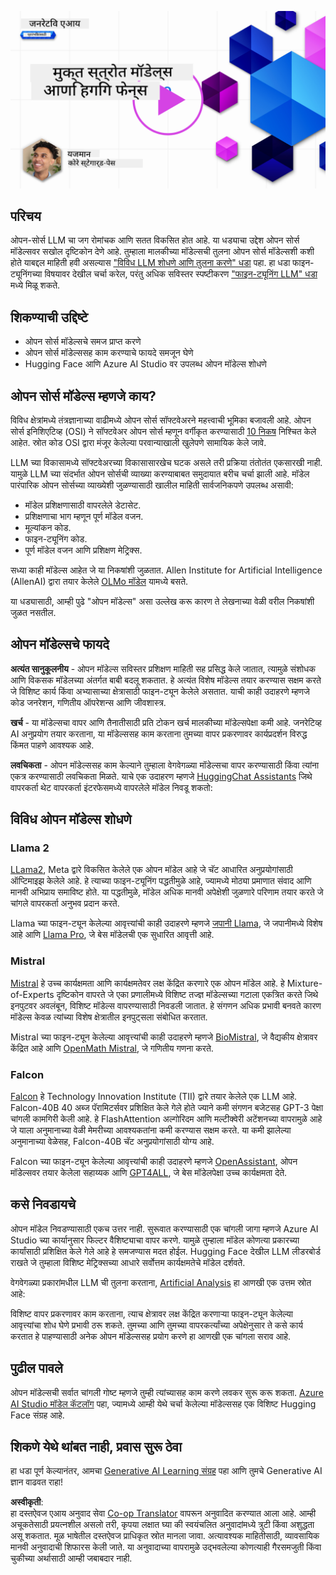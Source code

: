 <!--
CO_OP_TRANSLATOR_METADATA:
{
  "original_hash": "0bba96e53ab841d99db731892a51fab8",
  "translation_date": "2025-05-20T06:51:44+00:00",
  "source_file": "16-open-source-models/README.md",
  "language_code": "mr"
}
-->
[![Open Source Models](../../../translated_images/16-lesson-banner.7b9ebf8cdea6669d74be8212360e99a5653b0cd3ec513f50f12693ffec984ff1.mr.png)](https://aka.ms/gen-ai-lesson16-gh?WT.mc_id=academic-105485-koreyst)

## परिचय

ओपन-सोर्स LLM चा जग रोमांचक आणि सतत विकसित होत आहे. या धड्याचा उद्देश ओपन सोर्स मॉडेल्सवर सखोल दृष्टिकोन देणे आहे. तुम्हाला मालकीच्या मॉडेल्सची तुलना ओपन सोर्स मॉडेल्सशी कशी होते याबद्दल माहिती हवी असल्यास ["विविध LLM शोधणे आणि तुलना करणे" धडा](../02-exploring-and-comparing-different-llms/README.md?WT.mc_id=academic-105485-koreyst) पहा. हा धडा फाइन-ट्यूनिंगच्या विषयावर देखील चर्चा करेल, परंतु अधिक सविस्तर स्पष्टीकरण ["फाइन-ट्यूनिंग LLM" धडा](../18-fine-tuning/README.md?WT.mc_id=academic-105485-koreyst) मध्ये मिळू शकते.

## शिकण्याची उद्दिष्टे

- ओपन सोर्स मॉडेल्सचे समज प्राप्त करणे
- ओपन सोर्स मॉडेल्ससह काम करण्याचे फायदे समजून घेणे
- Hugging Face आणि Azure AI Studio वर उपलब्ध ओपन मॉडेल्स शोधणे

## ओपन सोर्स मॉडेल्स म्हणजे काय?

विविध क्षेत्रांमध्ये तंत्रज्ञानाच्या वाढीमध्ये ओपन सोर्स सॉफ्टवेअरने महत्त्वाची भूमिका बजावली आहे. ओपन सोर्स इनिशिएटिव्ह (OSI) ने सॉफ्टवेअर ओपन सोर्स म्हणून वर्गीकृत करण्यासाठी [10 निकष](https://web.archive.org/web/20241126001143/https://opensource.org/osd?WT.mc_id=academic-105485-koreyst) निश्चित केले आहेत. स्रोत कोड OSI द्वारा मंजूर केलेल्या परवान्याखाली खुलेपणे सामायिक केले जावे.

LLM च्या विकासामध्ये सॉफ्टवेअरच्या विकासासारखेच घटक असले तरी प्रक्रिया तंतोतंत एकसारखी नाही. यामुळे LLM च्या संदर्भात ओपन सोर्सची व्याख्या करण्याबाबत समुदायात बरीच चर्चा झाली आहे. मॉडेल पारंपारिक ओपन सोर्सच्या व्याख्येशी जुळण्यासाठी खालील माहिती सार्वजनिकपणे उपलब्ध असावी:

- मॉडेल प्रशिक्षणासाठी वापरलेले डेटासेट.
- प्रशिक्षणाचा भाग म्हणून पूर्ण मॉडेल वजन.
- मूल्यांकन कोड.
- फाइन-ट्यूनिंग कोड.
- पूर्ण मॉडेल वजन आणि प्रशिक्षण मेट्रिक्स.

सध्या काही मॉडेल्स आहेत जे या निकषांशी जुळतात. Allen Institute for Artificial Intelligence (AllenAI) द्वारा तयार केलेले [OLMo मॉडेल](https://huggingface.co/allenai/OLMo-7B?WT.mc_id=academic-105485-koreyst) यामध्ये बसते.

या धड्यासाठी, आम्ही पुढे "ओपन मॉडेल्स" असा उल्लेख करू कारण ते लेखनाच्या वेळी वरील निकषांशी जुळत नसतील.

## ओपन मॉडेल्सचे फायदे

**अत्यंत सानुकूलनीय** - ओपन मॉडेल्स सविस्तर प्रशिक्षण माहिती सह प्रसिद्ध केले जातात, त्यामुळे संशोधक आणि विकसक मॉडेलच्या अंतर्गत बाबी बदलू शकतात. हे अत्यंत विशेष मॉडेल्स तयार करण्यास सक्षम करते जे विशिष्ट कार्य किंवा अभ्यासाच्या क्षेत्रासाठी फाइन-ट्यून केलेले असतात. याची काही उदाहरणे म्हणजे कोड जनरेशन, गणितीय ऑपरेशन्स आणि जीवशास्त्र.

**खर्च** - या मॉडेल्सचा वापर आणि तैनातीसाठी प्रति टोकन खर्च मालकीच्या मॉडेल्सपेक्षा कमी आहे. जनरेटिव्ह AI अनुप्रयोग तयार करताना, या मॉडेल्ससह काम करताना तुमच्या वापर प्रकरणावर कार्यप्रदर्शन विरुद्ध किंमत पाहणे आवश्यक आहे.

**लवचिकता** - ओपन मॉडेल्ससह काम केल्याने तुम्हाला वेगवेगळ्या मॉडेल्सचा वापर करण्यासाठी किंवा त्यांना एकत्र करण्यासाठी लवचिकता मिळते. याचे एक उदाहरण म्हणजे [HuggingChat Assistants](https://huggingface.co/chat?WT.mc_id=academic-105485-koreyst) जिथे वापरकर्ता थेट वापरकर्ता इंटरफेसमध्ये वापरलेले मॉडेल निवडू शकतो:

## विविध ओपन मॉडेल्स शोधणे

### Llama 2

[LLama2](https://huggingface.co/meta-llama?WT.mc_id=academic-105485-koreyst), Meta द्वारे विकसित केलेले एक ओपन मॉडेल आहे जे चॅट आधारित अनुप्रयोगांसाठी ऑप्टिमाइझ केलेले आहे. हे त्याच्या फाइन-ट्यूनिंग पद्धतीमुळे आहे, ज्यामध्ये मोठ्या प्रमाणात संवाद आणि मानवी अभिप्राय समाविष्ट होते. या पद्धतीमुळे, मॉडेल अधिक मानवी अपेक्षेशी जुळणारे परिणाम तयार करते जे चांगले वापरकर्ता अनुभव प्रदान करते.

Llama च्या फाइन-ट्यून केलेल्या आवृत्त्यांची काही उदाहरणे म्हणजे [जपानी Llama](https://huggingface.co/elyza/ELYZA-japanese-Llama-2-7b?WT.mc_id=academic-105485-koreyst), जे जपानीमध्ये विशेष आहे आणि [Llama Pro](https://huggingface.co/TencentARC/LLaMA-Pro-8B?WT.mc_id=academic-105485-koreyst), जे बेस मॉडेलची एक सुधारित आवृत्ती आहे.

### Mistral

[Mistral](https://huggingface.co/mistralai?WT.mc_id=academic-105485-koreyst) हे उच्च कार्यक्षमता आणि कार्यक्षमतेवर लक्ष केंद्रित करणारे एक ओपन मॉडेल आहे. हे Mixture-of-Experts दृष्टिकोन वापरते जे एका प्रणालीमध्ये विशिष्ट तज्ज्ञ मॉडेल्सच्या गटाला एकत्रित करते जिथे इनपुटवर अवलंबून, विशिष्ट मॉडेल्स वापरण्यासाठी निवडली जातात. हे संगणन अधिक प्रभावी बनवते कारण मॉडेल्स केवळ त्यांच्या विशेष क्षेत्रातील इनपुट्सला संबोधित करतात.

Mistral च्या फाइन-ट्यून केलेल्या आवृत्त्यांची काही उदाहरणे म्हणजे [BioMistral](https://huggingface.co/BioMistral/BioMistral-7B?text=Mon+nom+est+Thomas+et+mon+principal?WT.mc_id=academic-105485-koreyst), जे वैद्यकीय क्षेत्रावर केंद्रित आहे आणि [OpenMath Mistral](https://huggingface.co/nvidia/OpenMath-Mistral-7B-v0.1-hf?WT.mc_id=academic-105485-koreyst), जे गणितीय गणना करते.

### Falcon

[Falcon](https://huggingface.co/tiiuae?WT.mc_id=academic-105485-koreyst) हे Technology Innovation Institute (TII) द्वारे तयार केलेले एक LLM आहे. Falcon-40B 40 अब्ज पॅरामिटर्सवर प्रशिक्षित केले गेले होते ज्याने कमी संगणन बजेटसह GPT-3 पेक्षा चांगली कामगिरी केली आहे. हे FlashAttention अल्गोरिदम आणि मल्टीक्वेरी अटेंशनच्या वापरामुळे आहे जे याला अनुमानाच्या वेळी मेमरीच्या आवश्यकतांना कमी करण्यास सक्षम करते. या कमी झालेल्या अनुमानाच्या वेळेसह, Falcon-40B चॅट अनुप्रयोगांसाठी योग्य आहे.

Falcon च्या फाइन-ट्यून केलेल्या आवृत्त्यांची काही उदाहरणे म्हणजे [OpenAssistant](https://huggingface.co/OpenAssistant/falcon-40b-sft-top1-560?WT.mc_id=academic-105485-koreyst), ओपन मॉडेल्सवर तयार केलेला सहाय्यक आणि [GPT4ALL](https://huggingface.co/nomic-ai/gpt4all-falcon?WT.mc_id=academic-105485-koreyst), जे बेस मॉडेलपेक्षा उच्च कार्यक्षमता देते.

## कसे निवडायचे

ओपन मॉडेल निवडण्यासाठी एकच उत्तर नाही. सुरूवात करण्यासाठी एक चांगली जागा म्हणजे Azure AI Studio च्या कार्यानुसार फिल्टर वैशिष्ट्याचा वापर करणे. यामुळे तुम्हाला मॉडेल कोणत्या प्रकारच्या कार्यांसाठी प्रशिक्षित केले गेले आहे हे समजण्यास मदत होईल. Hugging Face देखील LLM लीडरबोर्ड राखते जे तुम्हाला विशिष्ट मेट्रिक्सच्या आधारे सर्वोत्तम कार्यक्षमतेचे मॉडेल दर्शवते.

वेगवेगळ्या प्रकारांमधील LLM ची तुलना करताना, [Artificial Analysis](https://artificialanalysis.ai/?WT.mc_id=academic-105485-koreyst) हा आणखी एक उत्तम स्रोत आहे:

विशिष्ट वापर प्रकरणावर काम करताना, त्याच क्षेत्रावर लक्ष केंद्रित करणाऱ्या फाइन-ट्यून केलेल्या आवृत्त्यांचा शोध घेणे प्रभावी ठरू शकते. तुमच्या आणि तुमच्या वापरकर्त्यांच्या अपेक्षेनुसार ते कसे कार्य करतात हे पाहण्यासाठी अनेक ओपन मॉडेल्ससह प्रयोग करणे हा आणखी एक चांगला सराव आहे.

## पुढील पावले

ओपन मॉडेल्सची सर्वात चांगली गोष्ट म्हणजे तुम्ही त्यांच्यासह काम करणे लवकर सुरू करू शकता. [Azure AI Studio मॉडेल कॅटलॉग](https://ai.azure.com?WT.mc_id=academic-105485-koreyst) पहा, ज्यामध्ये आम्ही येथे चर्चा केलेल्या मॉडेल्ससह एक विशिष्ट Hugging Face संग्रह आहे.

## शिकणे येथे थांबत नाही, प्रवास सुरू ठेवा

हा धडा पूर्ण केल्यानंतर, आमचा [Generative AI Learning संग्रह](https://aka.ms/genai-collection?WT.mc_id=academic-105485-koreyst) पहा आणि तुमचे Generative AI ज्ञान वाढवत राहा!

**अस्वीकृती**:  
हा दस्तऐवज एआय अनुवाद सेवा [Co-op Translator](https://github.com/Azure/co-op-translator) वापरून अनुवादित करण्यात आला आहे. आम्ही अचूकतेसाठी प्रयत्नशील असलो तरी, कृपया लक्षात घ्या की स्वयंचलित अनुवादांमध्ये त्रुटी किंवा अशुद्धता असू शकतात. मूळ भाषेतील दस्तऐवज प्राधिकृत स्रोत मानला जावा. अत्यावश्यक माहितीसाठी, व्यावसायिक मानवी अनुवादाची शिफारस केली जाते. या अनुवादाच्या वापरामुळे उद्भवलेल्या कोणत्याही गैरसमजुती किंवा चुकीच्या अर्थासाठी आम्ही जबाबदार नाही.